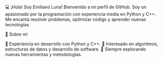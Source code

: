 💻 ¡Hola! Soy Emiliano Luna!
Bienvenido a mi perfil de GitHub. Soy un apasionado por la programación con experiencia media en Python y C++. Me encanta resolver problemas, optimizar código y aprender nuevas tecnologías.

🚀 Sobre mí

🔹 Experiencia en desarrollo con Python y C++.
🔹 Interesado en algoritmos, estructuras de datos y desarrollo de software.
🔹 Siempre explorando nuevas herramientas y metodologías.
